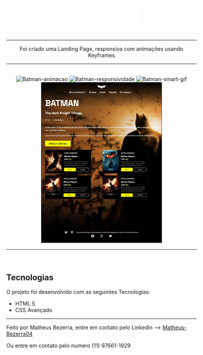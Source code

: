 <h1 align="center">
<br>
    <img src="img/logo.svg" width="200"> 
<br>
</h1>
<hr>
<p align="center">Foi criado uma Landing Page, responsiva com animações usando Keyframes</p>
<hr> <br>

<div align="center">
    <img src="img/projeto-batman-animacao.gif" alt="Batman-animacao" height="425">
    <img src="img/projeto-batman-responsividadev2.gif" alt="Batman-responsividade" height="425">
    <img src="img/projeto-batman-smart.gif" alt="Batman-smart-gif" height="425">
    <img src="img/projeto-batman-tablet.JPG" alt="Batman-Tablet" height="425">
</div>

---
<br>

## Tecnologias

O projeto foi desenvolvido com as seguintes Tecnologias:

- HTML 5
- CSS Avançado
---

Feito por Matheus Bezerra, entre em contato pelo Linkedin --> <a href="https://www.linkedin.com/in/matheus-bezerra04/">Matheus-Bezerra04</a>
<p>Ou entre em contato pelo numero (11) 97661-1929</p>